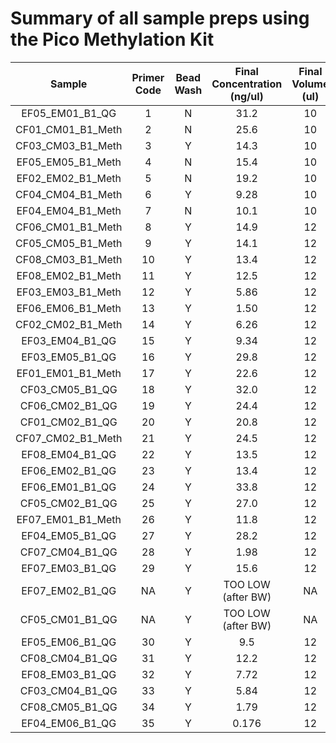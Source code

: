 # Summary of all sample preps using the Pico Methylation Kit



| Sample | Primer Code | Bead Wash | Final Concentration (ng/ul) | Final Volume (ul) | Tapestation Link | Notebook | 
|:------:|:-----------:|:--:|:-------------------:|:------------:|:----------------:|:--------:|
| EF05_EM01_B1_QG	 | 1 | N | 31.2 | 10 | [Sample 1](https://github.com/epigeneticstoocean/2018OAExp_larvae/blob/master/labwork/sequencing%20reports/2020-11-19_L18_R1_2samples.pdf) | [Link](https://github.com/epigeneticstoocean/2018OAExp_larvae/blob/master/notebook/20201117_L18LibraryPrep_S1_2samples.md) |
| CF01_CM01_B1_Meth	| 2 | N | 25.6 | 10 | [Sample 2](https://github.com/epigeneticstoocean/2018OAExp_larvae/blob/master/labwork/sequencing%20reports/2020-11-19_L18_R1_2samples.pdf) | [Link](https://github.com/epigeneticstoocean/2018OAExp_larvae/blob/master/notebook/20201117_L18LibraryPrep_S1_2samples.md) |
| CF03_CM03_B1_Meth	| 3 | Y | 14.3 | 10 | [E1](https://github.com/epigeneticstoocean/2018OAExp_larvae/blob/master/labwork/2020-12-16-01_L18_LibPrep_OffspringSamples.pdf) | [Link](https://github.com/epigeneticstoocean/2018OAExp_larvae/blob/master/notebook/20201215_BSConversion.md) |
| EF05_EM05_B1_Meth	| 4 | N | 15.4 | 10 | [B1](https://github.com/epigeneticstoocean/2018OAExp_larvae/blob/master/labwork/2020-12-16-01_L18_LibPrep_OffspringSamples.pdf) | [Link](https://github.com/epigeneticstoocean/2018OAExp_larvae/blob/master/notebook/20201120_BSConversion.md)
| EF02_EM02_B1_Meth	| 5 | N | 19.2 | 10 | [C1](https://github.com/epigeneticstoocean/2018OAExp_larvae/blob/master/labwork/2020-12-16-01_L18_LibPrep_OffspringSamples.pdf) | [Link](https://github.com/epigeneticstoocean/2018OAExp_larvae/blob/master/notebook/20201120_BSConversion.md)
| CF04_CM04_B1_Meth	| 6 | Y | 9.28 | 10 | [F1](https://github.com/epigeneticstoocean/2018OAExp_larvae/blob/master/labwork/2020-12-16-01_L18_LibPrep_OffspringSamples.pdf) | [Link](https://github.com/epigeneticstoocean/2018OAExp_larvae/blob/master/notebook/20201215_BSConversion.md) |
| EF04_EM04_B1_Meth	| 7 | N | 10.1 | 10 | [D1](https://github.com/epigeneticstoocean/2018OAExp_larvae/blob/master/labwork/2020-12-16-01_L18_LibPrep_OffspringSamples.pdf) | [Link](https://github.com/epigeneticstoocean/2018OAExp_larvae/blob/master/notebook/20201120_BSConversion.md) | 
| CF06_CM01_B1_Meth	| 8 | Y | 14.9 | 12 | []() | [Link](https://github.com/epigeneticstoocean/2018OAExp_larvae/blob/master/notebook/20201217_BSConversion.md) |
| CF05_CM05_B1_Meth	| 9 | Y | 14.1 | 12 | []() | [Link](https://github.com/epigeneticstoocean/2018OAExp_larvae/blob/master/notebook/20201217_BSConversion.md) |
| CF08_CM03_B1_Meth	| 10 | Y | 13.4 | 12 | []() | [Link](https://github.com/epigeneticstoocean/2018OAExp_larvae/blob/master/notebook/20201217_BSConversion.md) |
| EF08_EM02_B1_Meth	| 11 | Y | 12.5 | 12 | []() | [Link](https://github.com/epigeneticstoocean/2018OAExp_larvae/blob/master/notebook/20201217_BSConversion.md) |
| EF03_EM03_B1_Meth	| 12 | Y | 5.86 | 12 | []() | [Link](https://github.com/epigeneticstoocean/2018OAExp_larvae/blob/master/notebook/20201222_BSConversion.md) |
| EF06_EM06_B1_Meth	| 13 | Y | 1.50 | 12 | []() | [Link](https://github.com/epigeneticstoocean/2018OAExp_larvae/blob/master/notebook/20201222_BSConversion.md) |
| CF02_CM02_B1_Meth	| 14 | Y | 6.26 | 12 | []() | [Link](https://github.com/epigeneticstoocean/2018OAExp_larvae/blob/master/notebook/20201222_BSConversion.md) |
| EF03_EM04_B1_QG	| 15 | Y | 9.34 | 12 | []() | [Link](https://github.com/epigeneticstoocean/2018OAExp_larvae/blob/master/notebook/20201222_BSConversion.md) |
| EF03_EM05_B1_QG	| 16 | Y |  29.8 | 12 | [B1](https://github.com/epigeneticstoocean/2018OAExp_larvae/blob/master/labwork/2020-12-31-01_L18_LibPrep_OffspringSamples.pdf) | [Link](https://github.com/epigeneticstoocean/2018OAExp_larvae/blob/master/notebook/20201228_BSConversion.md) |
| EF01_EM01_B1_Meth	| 17 | Y | 22.6 | 12 | [C1](https://github.com/epigeneticstoocean/2018OAExp_larvae/blob/master/labwork/2020-12-31-01_L18_LibPrep_OffspringSamples.pdf) | [Link](https://github.com/epigeneticstoocean/2018OAExp_larvae/blob/master/notebook/20201228_BSConversion.md) |
| CF03_CM05_B1_QG	| 18 | Y | 32.0 | 12 | [D1](https://github.com/epigeneticstoocean/2018OAExp_larvae/blob/master/labwork/2020-12-31-01_L18_LibPrep_OffspringSamples.pdf) | [Link](https://github.com/epigeneticstoocean/2018OAExp_larvae/blob/master/notebook/20201228_BSConversion.md) |
| CF06_CM02_B1_QG	| 19 | Y | 24.4 | 12 | [E1](https://github.com/epigeneticstoocean/2018OAExp_larvae/blob/master/labwork/2020-12-31-01_L18_LibPrep_OffspringSamples.pdf) | [Link](https://github.com/epigeneticstoocean/2018OAExp_larvae/blob/master/notebook/20201228_BSConversion.md) |
| CF01_CM02_B1_QG	| 20 | Y | 20.8 | 12 | [F1](https://github.com/epigeneticstoocean/2018OAExp_larvae/blob/master/labwork/2020-12-31-01_L18_LibPrep_OffspringSamples.pdf) | [Link](https://github.com/epigeneticstoocean/2018OAExp_larvae/blob/master/notebook/20201228_BSConversion.md) |
| CF07_CM02_B1_Meth	| 21 | Y | 24.5 | 12 | [G1](https://github.com/epigeneticstoocean/2018OAExp_larvae/blob/master/labwork/2020-12-31-01_L18_LibPrep_OffspringSamples.pdf) | [Link](https://github.com/epigeneticstoocean/2018OAExp_larvae/blob/master/notebook/20201228_BSConversion.md) |
| EF08_EM04_B1_QG	| 22 | Y | 13.5 | 12 | [H1](https://github.com/epigeneticstoocean/2018OAExp_larvae/blob/master/labwork/2020-12-31-01_L18_LibPrep_OffspringSamples.pdf) | [Link](https://github.com/epigeneticstoocean/2018OAExp_larvae/blob/master/notebook/20201228_BSConversion.md) |
| EF06_EM02_B1_QG	| 23 | Y | 13.4 | 12 | [A2](https://github.com/epigeneticstoocean/2018OAExp_larvae/blob/master/labwork/2020-12-31-01_L18_LibPrep_OffspringSamples.pdf) | [Link](https://github.com/epigeneticstoocean/2018OAExp_larvae/blob/master/notebook/20201228_BSConversion.md) |
| EF06_EM01_B1_QG	| 24 | Y | 33.8 | 12 | [A3](epigeneticstoocean) | [Link](https://github.com/epigeneticstoocean/2018OAExp_larvae/blob/master/notebook/20201230_BeadWashandBSConversion.md) |
| CF05_CM02_B1_QG	| 25 | Y | 27.0 | 12 | [A4](epigeneticstoocean) | [Link](https://github.com/epigeneticstoocean/2018OAExp_larvae/blob/master/notebook/20201230_BeadWashandBSConversion.md) |
| EF07_EM01_B1_Meth	| 26 | Y | 11.8 | 12 | [A5](epigeneticstoocean) | [Link](https://github.com/epigeneticstoocean/2018OAExp_larvae/blob/master/notebook/20201230_BeadWashandBSConversion.md) |
| EF04_EM05_B1_QG	| 27 | Y | 28.2 | 12 | [A6](epigeneticstoocean) | [Link](https://github.com/epigeneticstoocean/2018OAExp_larvae/blob/master/notebook/20201230_BeadWashandBSConversion.md) |
| CF07_CM04_B1_QG	| 28 | Y | 1.98 | 12 | [A7](epigeneticstoocean) | [Link](https://github.com/epigeneticstoocean/2018OAExp_larvae/blob/master/notebook/20201230_BeadWashandBSConversion.md) |
| EF07_EM03_B1_QG	| 29 | Y | 15.6 | 12 | [A8](epigeneticstoocean) | [Link](https://github.com/epigeneticstoocean/2018OAExp_larvae/blob/master/notebook/20201230_BeadWashandBSConversion.md) |
| EF07_EM02_B1_QG	| NA | Y | TOO LOW (after BW) | NA | NA | [Link](https://github.com/epigeneticstoocean/2018OAExp_larvae/blob/master/figures/pg52_2021Jan04_L18LibPrep_BeadWashBSConversion.jpg) |
| CF05_CM01_B1_QG	| NA | Y | TOO LOW (after BW) | NA | NA | [Link](https://github.com/epigeneticstoocean/2018OAExp_larvae/blob/master/figures/pg52_2021Jan04_L18LibPrep_BeadWashBSConversion.jpg) | 
| EF05_EM06_B1_QG	| 30 | Y | 9.5 | 12 | [B1](https://github.com/epigeneticstoocean/2018OAExp_larvae/blob/master/labwork/2020-01-04-01_L18_LibPrep_OffspringSamples.pdf) | [Link](https://github.com/epigeneticstoocean/2018OAExp_larvae/blob/master/notebook/20210104_BeadWashandBSConversion.md) |
| CF08_CM04_B1_QG	| 31 | Y | 12.2 | 12 | [C1](https://github.com/epigeneticstoocean/2018OAExp_larvae/blob/master/labwork/2020-01-04-01_L18_LibPrep_OffspringSamples.pdf) | [Link](https://github.com/epigeneticstoocean/2018OAExp_larvae/blob/master/notebook/20210104_BeadWashandBSConversion.md) |
| EF08_EM03_B1_QG	| 32 | Y | 7.72 | 12 | [D1](https://github.com/epigeneticstoocean/2018OAExp_larvae/blob/master/labwork/2020-01-04-01_L18_LibPrep_OffspringSamples.pdf) | [Link](https://github.com/epigeneticstoocean/2018OAExp_larvae/blob/master/notebook/20210104_BeadWashandBSConversion.md) |
| CF03_CM04_B1_QG	| 33 | Y | 5.84 | 12 | [E1](https://github.com/epigeneticstoocean/2018OAExp_larvae/blob/master/labwork/2020-01-04-01_L18_LibPrep_OffspringSamples.pdf) | [Link](https://github.com/epigeneticstoocean/2018OAExp_larvae/blob/master/notebook/20210104_BeadWashandBSConversion.md) |
| CF08_CM05_B1_QG	| 34 | Y | 1.79 | 12 | [F1](https://github.com/epigeneticstoocean/2018OAExp_larvae/blob/master/labwork/2020-01-04-01_L18_LibPrep_OffspringSamples.pdf) | [Link](https://github.com/epigeneticstoocean/2018OAExp_larvae/blob/master/notebook/20210104_BeadWashandBSConversion.md) |
| EF04_EM06_B1_QG	| 35 | Y | 0.176 | 12 | Not Run | [Link](https://github.com/epigeneticstoocean/2018OAExp_larvae/blob/master/notebook/20210104_BeadWashandBSConversion.md) |
